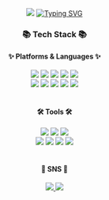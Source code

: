 <!--
**sieoh/sieoh** is a ✨ _special_ ✨ repository because its `README.md` (this file) appears on your GitHub profile.
Here are some ideas to get you started:
- 🔭 I’m currently working on ...
- 🌱 I’m currently learning ...
- 👯 I’m looking to collaborate on ...
- 🤔 I’m looking for help with ...
- 💬 Ask me about ...
- 📫 How to reach me: ...
- 😄 Pronouns: ...
- ⚡ Fun fact: ...
-->
<div align="center">
	<img src="https://capsule-render.vercel.app/api?type=waving&color=96C9F9&height=100&section=header&text=&fontSize=70" />
	<a href="https://git.io/typing-svg"><img src="https://readme-typing-svg.demolab.com?font=Alkatra&weight=500&size=45&duration=4000&pause=3&color=6994CDEE&center=true&random=false&width=1000&height=100&lines=Welcome+to+Siyeon's+GitHub" alt="Typing SVG" /></a>
</div>
<div align=center>
	<h3>📚 Tech Stack 📚</h3>
	<h4>✨ Platforms & Languages ✨</h4>
</div>
<div align="center">
	<img src="https://img.shields.io/badge/Java-007396?style=flat&logo=Conda-Forge&logoColor=white" />
	<img src="https://img.shields.io/badge/HTML5-E34F26?style=flat&logo=HTML5&logoColor=white" />
	<img src="https://img.shields.io/badge/CSS3-1572B6?style=flat&logo=CSS3&logoColor=white" />
	<img src="https://img.shields.io/badge/JavaScript-F7DF1E?style=flat&logo=JavaScript&logoColor=white" />
	<img src="https://img.shields.io/badge/jQuery-0769AD?style=flat&logo=jQuery&logoColor=white" />
	<br>
	<img src="https://img.shields.io/badge/Spring-6DB33F?style=flat&logo=Spring&logoColor=white" />
	<img src="https://img.shields.io/badge/Bootstrap-7952B3?style=flat&logo=Bootstrap&logoColor=white" />
	<img src="https://img.shields.io/badge/Mybatis-000000?style=flat&logo=Fluentd&logoColor=white" />
	<img src="https://img.shields.io/badge/Oracle-F80000?style=flat&logo=Oracle&logoColor=white" />
	<img src="https://img.shields.io/badge/git-F05032?style=flat&logo=git&logoColor=white" />
</div>
<br>
<div align=center>
	<h4>🛠 Tools 🛠</h4>
</div>
<div align="center">
	<img src="https://img.shields.io/badge/Eclipse%20IDE-2C2255?style=flat&logo=EclipseIDE&logoColor=white" />
	<img src="https://img.shields.io/badge/IntelliJ%20IDEA-000000?style=flat&logo=IntelliJIDEA&logoColor=white"/>
	<img src="https://img.shields.io/badge/VisualStudioCode-007ACC?style=flat&logo=VisualStudioCode&logoColor=white" />
	<br>
	<img src="https://img.shields.io/badge/GitHub-181717?style=flat&logo=GitHub&logoColor=white" />
	<img src="https://img.shields.io/badge/figma-F24E1E?style=flat&logo=figma&logoColor=white" />
	<img src="https://img.shields.io/badge/dbeaver-382923?style=flat&logo=dbeaver&logoColor=white" />
	<img src="https://img.shields.io/badge/Tomcat-F8DC75?style=flat&logo=ApacheTomcat&logoColor=black" />
</div>
<br>
<div align="center">
	<h4>🎨 SNS 🎨</h4>
</div>
<div align=center>
	<a href="mailto:sieoh@naver.com">
		<img src="https://img.shields.io/badge/Mail-30B980?style=flat&logo=Gmail&logoColor=white" />
	</a>
	<a href="https://muddy-vest-266.notion.site/0a6e7187ec4e4339941690e7f4ab0f3f?v=c56e5094572a46efa7e2ab24bfde4bef&pvs=4">
		<img src="https://img.shields.io/badge/Notion-000000?style=flat&logo=Notion&logoColor=white" />
	</a>
	<br>
</div>
